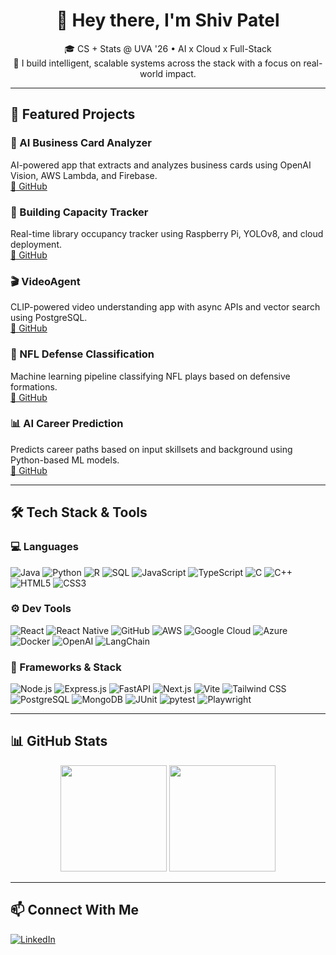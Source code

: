 <h1 align="center">👋 Hey there, I'm Shiv Patel</h1>

<p align="center">
  🎓 CS + Stats @ UVA '26 • AI x Cloud x Full-Stack  
  <br>
  🧠 I build intelligent, scalable systems across the stack with a focus on real-world impact.
</p>

---

## 🚀 Featured Projects

### 🪪 AI Business Card Analyzer  
AI-powered app that extracts and analyzes business cards using OpenAI Vision, AWS Lambda, and Firebase.  
[🔗 GitHub](https://github.com/shivpatel0812/ai_business_analyzer)

### 🏢 Building Capacity Tracker  
Real-time library occupancy tracker using Raspberry Pi, YOLOv8, and cloud deployment.  
[🔗 GitHub](https://github.com/shivpatel0812/Building_Cap_Track)

### 🎬 VideoAgent  
CLIP-powered video understanding app with async APIs and vector search using PostgreSQL.  
[🔗 GitHub](https://github.com/shivpatel0812/videoagent)

### 🏈 NFL Defense Classification  
Machine learning pipeline classifying NFL plays based on defensive formations.  
[🔗 GitHub](https://github.com/shivpatel0812/NFLDefenseClassification)

### 📊 AI Career Prediction  
Predicts career paths based on input skillsets and background using Python-based ML models.  
[🔗 GitHub](https://github.com/shivpatel0812/AICareerPrediction)

---

## 🛠️ Tech Stack & Tools

### 💻 Languages  
![Java](https://img.shields.io/badge/Java-blue?logo=java)
![Python](https://img.shields.io/badge/Python-3776AB?logo=python&logoColor=white)
![R](https://img.shields.io/badge/R-276DC3?logo=r&logoColor=white)
![SQL](https://img.shields.io/badge/SQL-4479A1?logo=mysql&logoColor=white)
![JavaScript](https://img.shields.io/badge/JavaScript-F7DF1E?logo=javascript&logoColor=black)
![TypeScript](https://img.shields.io/badge/TypeScript-3178C6?logo=typescript&logoColor=white)
![C](https://img.shields.io/badge/C-A8B9CC?logo=c&logoColor=white)
![C++](https://img.shields.io/badge/C++-00599C?logo=c%2B%2B&logoColor=white)
![HTML5](https://img.shields.io/badge/HTML5-E34F26?logo=html5&logoColor=white)
![CSS3](https://img.shields.io/badge/CSS3-1572B6?logo=css3&logoColor=white)

### ⚙️ Dev Tools  
![React](https://img.shields.io/badge/React-61DAFB?logo=react&logoColor=black)
![React Native](https://img.shields.io/badge/React_Native-61DAFB?logo=react&logoColor=black)
![GitHub](https://img.shields.io/badge/GitHub-181717?logo=github&logoColor=white)
![AWS](https://img.shields.io/badge/AWS-FF9900?logo=amazonaws&logoColor=white)
![Google Cloud](https://img.shields.io/badge/Google%20Cloud-4285F4?logo=googlecloud&logoColor=white)
![Azure](https://img.shields.io/badge/Azure-0078D4?logo=microsoftazure&logoColor=white)
![Docker](https://img.shields.io/badge/Docker-2496ED?logo=docker&logoColor=white)
![OpenAI](https://img.shields.io/badge/OpenAI_API-412991?logo=openai&logoColor=white)
![LangChain](https://img.shields.io/badge/LangChain-000000)

### 🧱 Frameworks & Stack  
![Node.js](https://img.shields.io/badge/Node.js-339933?logo=node.js&logoColor=white)
![Express.js](https://img.shields.io/badge/Express.js-000000?logo=express&logoColor=white)
![FastAPI](https://img.shields.io/badge/FastAPI-009688?logo=fastapi&logoColor=white)
![Next.js](https://img.shields.io/badge/Next.js-000000?logo=next.js&logoColor=white)
![Vite](https://img.shields.io/badge/Vite-646CFF?logo=vite&logoColor=white)
![Tailwind CSS](https://img.shields.io/badge/TailwindCSS-38B2AC?logo=tailwindcss&logoColor=white)
![PostgreSQL](https://img.shields.io/badge/PostgreSQL-336791?logo=postgresql&logoColor=white)
![MongoDB](https://img.shields.io/badge/MongoDB-47A248?logo=mongodb&logoColor=white)
![JUnit](https://img.shields.io/badge/JUnit-25A162?logo=java&logoColor=white)
![pytest](https://img.shields.io/badge/pytest-3776AB?logo=python&logoColor=white)
![Playwright](https://img.shields.io/badge/Playwright-40B5A4?logo=microsoft&logoColor=white)

---

## 📊 GitHub Stats

<p align="center">
  <img src="https://github-readme-stats.vercel.app/api?username=shivpatel0812&show_icons=true&theme=github_dark" height="170"/>
  <img src="https://github-readme-stats.vercel.app/api/top-langs/?username=shivpatel0812&layout=compact&theme=github_dark" height="170"/>
</p>

---

## 📫 Connect With Me  
[![LinkedIn](https://img.shields.io/badge/-LinkedIn-blue?style=flat-square&logo=linkedin)](https://www.linkedin.com/in/shiv-patel-19a330205/)
